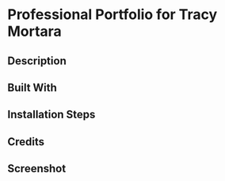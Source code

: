 # Professional Portfolio for Tracy Mortara
## Description
## Built With
## Installation Steps
## Credits
## Screenshot
